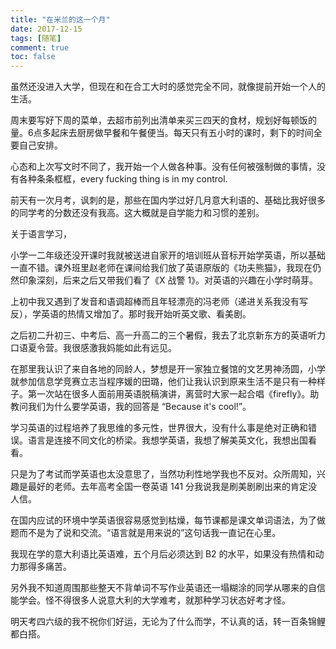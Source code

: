 ```yaml
---
title: "在米兰的这一个月"
date: 2017-12-15
tags: [随笔]
comment: true
toc: false
---
```


虽然还没进入大学，但现在和在合工大时的感觉完全不同，就像提前开始一个人的生活。

周末要写好下周的菜单，去超市前列出清单来买三四天的食材，规划好每顿饭的量。6点多起床去厨房做早餐和午餐便当。每天只有五小时的课时，剩下的时间全要自己安排。

心态和上次写文时不同了，我开始一个人做各种事。没有任何被强制做的事情，没有各种条条框框，every fucking thing is in my control.

前天有一次月考，讽刺的是，那些在国内学过好几月意大利语的、基础比我好很多的同学考的分数还没有我高。这大概就是自学能力和习惯的差别。

关于语言学习，

小学一二年级还没开课时我就被送进自家开的培训班从音标开始学英语，所以基础一直不错。课外班里赵老师在课间给我们放了英语原版的《功夫熊猫》，我现在仍然印象深刻，后来之后又带我们看了《X 战警 1》。对英语的兴趣在小学时萌芽。

上初中我又遇到了发音和语调超棒而且年轻漂亮的冯老师（递进关系我没有写反），学英语的热情又增加了。那时我开始听英文歌、看美剧。

之后初二升初三、中考后、高一升高二的三个暑假，我去了北京新东方的英语听力口语夏令营。我很感激我妈能如此有远见。

在那里我认识了来自各地的同龄人，梦想是开一家独立餐馆的文艺男神汤圆，小学就参加信息学竞赛立志当程序媛的田璐，他们让我认识到原来生活不是只有一种样子。第一次站在很多人面前用英语脱稿演讲，离营时大家一起合唱《firefly》。助教问我们为什么要学英语，我的回答是 “Because it's cool!”。

学习英语的过程培养了我思维的多元性，世界很大，没有什么事是绝对正确和错误。语言是连接不同文化的桥梁。我想学英语，我想了解美英文化，我想出国看看。

只是为了考试而学英语也太没意思了，当然功利性地学我也不反对。众所周知，兴趣是最好的老师。去年高考全国一卷英语 141 分我说我是刷美剧刷出来的肯定没人信。

在国内应试的环境中学英语很容易感觉到枯燥，每节课都是课文单词语法，为了做题而不是为了说和交流。“语言就是用来说的”这句话我一直记在心里。

我现在学的意大利语比英语难，五个月后必须达到 B2 的水平，如果没有热情和动力那得多痛苦。

另外我不知道周围那些整天不背单词不写作业英语还一塌糊涂的同学从哪来的自信能学会。怪不得很多人说意大利的大学难考，就那种学习状态好考才怪。

明天考四六级的我不祝你们好运，无论为了什么而学，不认真的话，转一百条锦鲤都白搭。
